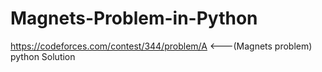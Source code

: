 # Magnets-Problem-in-Python
https://codeforces.com/contest/344/problem/A &lt;---(Magnets problem) python Solution
